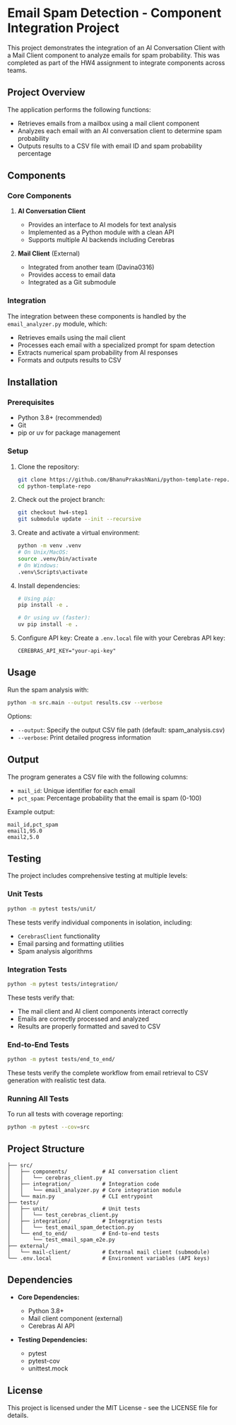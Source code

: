 # Email Spam Detection - Component Integration Project

This project demonstrates the integration of an AI Conversation Client with a Mail Client component to analyze emails for spam probability. This was completed as part of the HW4 assignment to integrate components across teams.

## Project Overview

The application performs the following functions:
- Retrieves emails from a mailbox using a mail client component
- Analyzes each email with an AI conversation client to determine spam probability
- Outputs results to a CSV file with email ID and spam probability percentage

## Components

### Core Components

1. **AI Conversation Client**
   - Provides an interface to AI models for text analysis
   - Implemented as a Python module with a clean API
   - Supports multiple AI backends including Cerebras

2. **Mail Client** (External)
   - Integrated from another team (Davina0316)
   - Provides access to email data
   - Integrated as a Git submodule

### Integration

The integration between these components is handled by the `email_analyzer.py` module, which:
- Retrieves emails using the mail client
- Processes each email with a specialized prompt for spam detection
- Extracts numerical spam probability from AI responses
- Formats and outputs results to CSV

## Installation

### Prerequisites
- Python 3.8+ (recommended)
- Git
- pip or uv for package management

### Setup

1. Clone the repository:
   ```bash
   git clone https://github.com/BhanuPrakashNani/python-template-repo.git
   cd python-template-repo
   ```

2. Check out the project branch:
   ```bash
   git checkout hw4-step1
   git submodule update --init --recursive
   ```

3. Create and activate a virtual environment:
   ```bash
   python -m venv .venv
   # On Unix/MacOS:
   source .venv/bin/activate
   # On Windows:
   .venv\Scripts\activate
   ```

4. Install dependencies:
   ```bash
   # Using pip:
   pip install -e .
   
   # Or using uv (faster):
   uv pip install -e .
   ```

5. Configure API key:
   Create a `.env.local` file with your Cerebras API key:
   ```
   CEREBRAS_API_KEY="your-api-key"
   ```

## Usage

Run the spam analysis with:

```bash
python -m src.main --output results.csv --verbose
```

Options:
- `--output`: Specify the output CSV file path (default: spam_analysis.csv)
- `--verbose`: Print detailed progress information

## Output

The program generates a CSV file with the following columns:
- `mail_id`: Unique identifier for each email
- `pct_spam`: Percentage probability that the email is spam (0-100)

Example output:
```
mail_id,pct_spam
email1,95.0
email2,5.0
```

## Testing

The project includes comprehensive testing at multiple levels:

### Unit Tests

```bash
python -m pytest tests/unit/
```

These tests verify individual components in isolation, including:
- `CerebrasClient` functionality
- Email parsing and formatting utilities
- Spam analysis algorithms

### Integration Tests

```bash
python -m pytest tests/integration/
```

These tests verify that:
- The mail client and AI client components interact correctly
- Emails are correctly processed and analyzed
- Results are properly formatted and saved to CSV

### End-to-End Tests

```bash
python -m pytest tests/end_to_end/
```

These tests verify the complete workflow from email retrieval to CSV generation with realistic test data.

### Running All Tests

To run all tests with coverage reporting:

```bash
python -m pytest --cov=src
```

## Project Structure

```
├── src/
│   ├── components/           # AI conversation client
│   │   └── cerebras_client.py
│   ├── integration/          # Integration code
│   │   └── email_analyzer.py # Core integration module
│   └── main.py               # CLI entrypoint
├── tests/
│   ├── unit/                 # Unit tests
│   │   └── test_cerebras_client.py
│   ├── integration/          # Integration tests
│   │   └── test_email_spam_detection.py
│   └── end_to_end/           # End-to-end tests
│       └── test_email_spam_e2e.py
├── external/
│   └── mail-client/          # External mail client (submodule)
└── .env.local                # Environment variables (API keys)
```

## Dependencies

- **Core Dependencies:**
  - Python 3.8+
  - Mail client component (external)
  - Cerebras AI API

- **Testing Dependencies:**
  - pytest
  - pytest-cov
  - unittest.mock

## License

This project is licensed under the MIT License - see the LICENSE file for details. 
